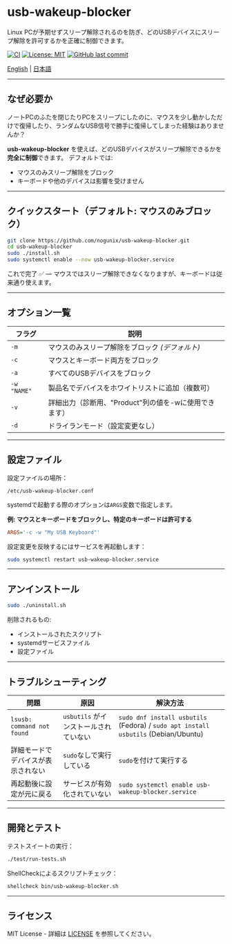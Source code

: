 # usb-wakeup-blocker

Linux PCが予期せずスリープ解除されるのを防ぎ、どのUSBデバイスにスリープ解除を許可するかを正確に制御できます。

[![CI](https://github.com/nogunix/usb-wakeup-blocker/actions/workflows/test.yml/badge.svg)](https://github.com/nogunix/usb-wakeup-blocker/actions/workflows/test.yml)
[![License: MIT](https://img.shields.io/badge/License-MIT-yellow.svg)](https://github.com/nogunix/usb-wakeup-blocker/blob/main/LICENSE)
[![GitHub last commit](https://img.shields.io/github/last-commit/nogunix/usb-wakeup-blocker)](https://github.com/nogunix/usb-wakeup-blocker/commits/main)

[English](./README.md) | [日本語](./README.ja.md)

---

## なぜ必要か
ノートPCのふたを閉じたりPCをスリープにしたのに、マウスを少し動かしただけで復帰したり、ランダムなUSB信号で勝手に復帰してしまった経験はありませんか？

**usb-wakeup-blocker** を使えば、どのUSBデバイスがスリープ解除できるかを**完全に制御**できます。
デフォルトでは:
- マウスのみスリープ解除をブロック
- キーボードや他のデバイスは影響を受けません

---

## クイックスタート（デフォルト: マウスのみブロック）

```bash
git clone https://github.com/nogunix/usb-wakeup-blocker.git
cd usb-wakeup-blocker
sudo ./install.sh
sudo systemctl enable --now usb-wakeup-blocker.service
```

これで完了 ✅ — マウスではスリープ解除できなくなりますが、キーボードは従来通り使えます。

---

## オプション一覧

| フラグ | 説明 |
|--------|------|
| `-m` | マウスのみスリープ解除をブロック *(デフォルト)* |
| `-c` | マウスとキーボード両方をブロック |
| `-a` | すべてのUSBデバイスをブロック |
| `-w "NAME"` | 製品名でデバイスをホワイトリストに追加（複数可） |
| `-v` | 詳細出力（診断用、"Product"列の値を-wに使用できます） |
| `-d` | ドライランモード（設定変更なし） |

---

## 設定ファイル

設定ファイルの場所：

```
/etc/usb-wakeup-blocker.conf
```

systemdで起動する際のオプションは`ARGS`変数で指定します。

**例: マウスとキーボードをブロックし、特定のキーボードは許可する**
```ini
ARGS='-c -w "My USB Keyboard"'
```

設定変更を反映するにはサービスを再起動します：
```bash
sudo systemctl restart usb-wakeup-blocker.service
```

---

## アンインストール

```bash
sudo ./uninstall.sh
```

削除されるもの:
- インストールされたスクリプト
- systemdサービスファイル
- 設定ファイル

---

## トラブルシューティング

| 問題 | 原因 | 解決方法 |
|------|------|----------|
| `lsusb: command not found` | `usbutils` がインストールされていない | `sudo dnf install usbutils` (Fedora) / `sudo apt install usbutils` (Debian/Ubuntu) |
| 詳細モードでデバイスが表示されない | `sudo`なしで実行している | `sudo`を付けて実行する |
| 再起動後に設定が元に戻る | サービスが有効化されていない | `sudo systemctl enable usb-wakeup-blocker.service` |

---

## 開発とテスト

テストスイートの実行：
```bash
./test/run-tests.sh
```

ShellCheckによるスクリプトチェック：
```bash
shellcheck bin/usb-wakeup-blocker.sh
```

---

## ライセンス

MIT License - 詳細は [LICENSE](LICENSE) を参照してください。